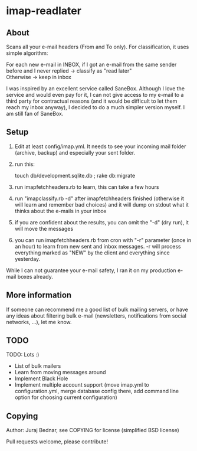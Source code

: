 imap-readlater
==============

About
-----

Scans all your e-mail headers (From and To only). For classification, it uses simple algorithm:

For each new e-mail in INBOX, if I got an e-mail from the same sender before and I never replied -> classify as "read later"  
Otherwise -> keep in inbox

I was inspired by an excellent service called SaneBox. Although I love the service and would even pay for it, I can not give access to my e-mail to a third party for contractual reasons (and it would be difficult to let them reach my inbox anyway), I decided to do a much simpler version myself. I am still fan of SaneBox.

Setup
-----

1. Edit at least config/imap.yml. It needs to see your incoming mail folder (archive, backup) and especially your sent folder.
2. run this:
   
	touch db/development.sqlite.db ; rake db:migrate
   
3. run imapfetchheaders.rb to learn, this can take a few hours
4. run "imapclassify.rb -d" after imapfetchheaders finished (otherwise it will learn and remember bad choices) and it will dump on stdout what it thinks about the e-mails in your inbox
5. if you are confident about the results, you can omit the "-d" (dry run), it will move the messages
6. you can run imapfetchheaders.rb from cron with "-r" parameter (once in an hour) to learn from new sent and
    inbox messages. -r will process everything marked as "NEW" by the client and everything since yesterday.

While I can not guarantee your e-mail safety, I ran it on my production e-mail boxes already.

More information
----------------

If someone can recommend me a good list of bulk mailing servers, or have any ideas about filtering
bulk e-mail (newsletters, notifications from social networks, ...), let me know.

TODO
----

TODO: Lots :)
 - List of bulk mailers
 - Learn from moving messages around
 - Implement Black Hole
 - Implement multiple account support (move imap.yml to configuration.yml, merge database config there, add command line option for choosing current configuration)

Copying
-------

Author: Juraj Bednar, see COPYING for license (simplified BSD license)

Pull requests welcome, please contribute!

